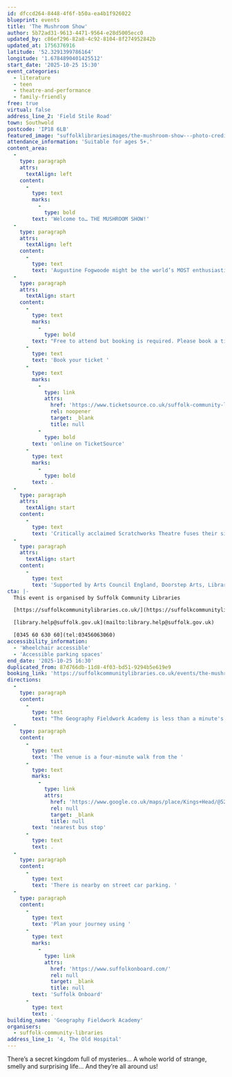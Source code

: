 ```yaml
---
id: dfccd264-8448-4f6f-b50a-ea4b1f926022
blueprint: events
title: 'The Mushroom Show'
author: 5b72ad31-9613-4471-9564-e28d5005ecc0
updated_by: c86ef296-82a8-4c92-8104-8f274952842b
updated_at: 1756376916
latitude: '52.3291399786164'
longitude: '1.6784890401425512'
start_date: '2025-10-25 15:30'
event_categories:
  - literature
  - teen
  - theatre-and-performance
  - family-friendly
free: true
virtual: false
address_line_2: 'Field Stile Road'
town: Southwold
postcode: 'IP18 6LB'
featured_image: "suffolklibrariesimages/the-mushroom-show---photo-credit-'becky-rui-photography'-(3)---resize.jpg"
attendance_information: 'Suitable for ages 5+.'
content_area:
  -
    type: paragraph
    attrs:
      textAlign: left
    content:
      -
        type: text
        marks:
          -
            type: bold
        text: 'Welcome to… THE MUSHROOM SHOW!'
  -
    type: paragraph
    attrs:
      textAlign: left
    content:
      -
        type: text
        text: 'Augustine Fogwoode might be the world’s MOST enthusiastic mushroom enthusiast! She is on a quest to make sure everyone knows about the brilliance of fungi: their scientific superpowers and amazing abilities. But it’s just her and her puppet friend Goldie. She might just need a few more fun-guys to make it happen. Join the party and discover how fungi grow, connect and help the natural world, including us humans. Packed full of interactive games, playful music and lots of laughs for all the family, The Mushroom Show is one person’s mission to build a community… and maybe it’ll become your mission too?'
  -
    type: paragraph
    attrs:
      textAlign: start
    content:
      -
        type: text
        marks:
          -
            type: bold
        text: "Free to attend but booking is required. Please book a ticket for everyone in your family, including adults.\_"
      -
        type: text
        text: 'Book your ticket '
      -
        type: text
        marks:
          -
            type: link
            attrs:
              href: 'https://www.ticketsource.co.uk/suffolk-community-libraries/the-mushroom-show-at-geography-fieldworks-academy-in-southwold/2025-10-25/15:30/t-lnyzgjr'
              rel: noopener
              target: _blank
              title: null
          -
            type: bold
        text: 'online on TicketSource'
      -
        type: text
        marks:
          -
            type: bold
        text: .
  -
    type: paragraph
    attrs:
      textAlign: start
    content:
      -
        type: text
        text: 'Critically acclaimed Scratchworks Theatre fuses their signature style of physical comedy, audience interaction and family theatre with the world of fungi. Award winning Scratchworks Theatre Company brings together science, music and participatory activities for whole families to experience together. Suitable for ages 5+.'
  -
    type: paragraph
    attrs:
      textAlign: start
    content:
      -
        type: text
        text: 'Supported by Arts Council England, Doorstep Arts, Libraries Unlimited, Beaford, Theatre Alibi and Unity Theatre Trust. Developed in consultation with research partners and funding from the University of Plymouth.'
cta: |-
  This event is organised by Suffolk Community Libraries

  [https://suffolkcommunitylibraries.co.uk/](https://suffolkcommunitylibraries.co.uk/) 

  [library.help@suffolk.gov.uk](mailto:library.help@suffolk.gov.uk)

  [0345 60 630 60](tel:03456063060)
accessibility_information:
  - 'Wheelchair accessible'
  - 'Accessible parking spaces'
end_date: '2025-10-25 16:30'
duplicated_from: 87d766db-11d8-4f03-bd51-9294b5e619e9
booking_link: 'https://suffolkcommunitylibraries.co.uk/events/the-mushroom-show-at-southwold/'
directions:
  -
    type: paragraph
    content:
      -
        type: text
        text: "The Geography Fieldwork Academy is less than a minute's walk from Southwold Library."
  -
    type: paragraph
    content:
      -
        type: text
        text: 'The venue is a four-minute walk from the '
      -
        type: text
        marks:
          -
            type: link
            attrs:
              href: 'https://www.google.co.uk/maps/place/Kings+Head/@52.3286434,1.676149,18z/data=!4m23!1m16!4m15!1m6!1m2!1s0x47da237e0e946823:0xb62c4840af526150!2s4,+Geography+Fieldwork+Academy,+The+Old+Hospital,+Field+Stile+Rd,+Southwold+IP18+6LB!2m2!1d1.6785094!2d52.3290368!1m6!1m2!1s0x47da2221ffcc92e1:0x77f7f1d26bed1bc0!2sKings+Head,+Southwold+IP18+6AE!2m2!1d1.676173!2d52.328133!3e2!3m5!1s0x47da2221ffcc92e1:0x77f7f1d26bed1bc0!8m2!3d52.328133!4d1.676173!16s%2Fg%2F1q679lgmp?entry=ttu&g_ep=EgoyMDI1MDgyNS4wIKXMDSoASAFQAw%3D%3D'
              rel: null
              target: _blank
              title: null
        text: 'nearest bus stop'
      -
        type: text
        text: .
  -
    type: paragraph
    content:
      -
        type: text
        text: 'There is nearby on street car parking. '
  -
    type: paragraph
    content:
      -
        type: text
        text: 'Plan your journey using '
      -
        type: text
        marks:
          -
            type: link
            attrs:
              href: 'https://www.suffolkonboard.com/'
              rel: null
              target: _blank
              title: null
        text: 'Suffolk Onboard'
      -
        type: text
        text: .
building_name: 'Geography Fieldwork Academy'
organisers:
  - suffolk-community-libraries
address_line_1: '4, The Old Hospital'
---
```

There’s a secret kingdom full of mysteries… A whole world of strange, smelly and surprising life… And they’re all around us!